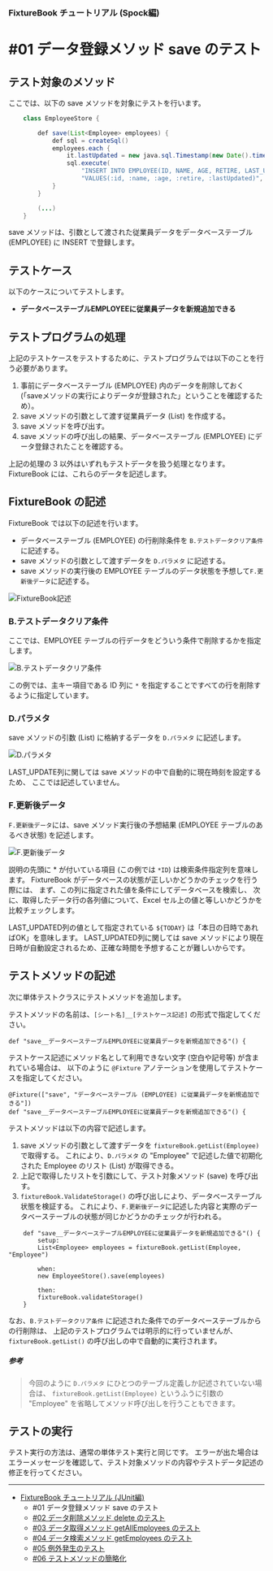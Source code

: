 ﻿
### FixtureBook チュートリアル (Spock編)

#01 データ登録メソッド save のテスト
====================================

テスト対象のメソッド
--------------------

ここでは、以下の save メソッドを対象にテストを行います。

```java
    class EmployeeStore {

        def save(List<Employee> employees) {
            def sql = createSql()
            employees.each {
                it.lastUpdated = new java.sql.Timestamp(new Date().time)
                sql.execute(
                    "INSERT INTO EMPLOYEE(ID, NAME, AGE, RETIRE, LAST_UPDATED)" + 
                    "VALUES(:id, :name, :age, :retire, :lastUpdated)", it)
            }
        }

        (...)
    }
```

save メソッドは、引数として渡された従業員データをデータベーステーブル (EMPLOYEE) に INSERT で登録します。


テストケース
------------

以下のケースについてテストします。

*   <b>データベーステーブルEMPLOYEEに従業員データを新規追加できる</b>


テストプログラムの処理
----------------------

上記のテストケースをテストするために、テストプログラムでは以下のことを行う必要があります。

1.  事前にデータベーステーブル (EMPLOYEE) 内のデータを削除しておく
    (「saveメソッドの実行によりデータが登録された」ということを確認するため）。
2.  save メソッドの引数として渡す従業員データ (List<Employee>) を作成する。
3.  save メソッドを呼び出す。
4.  save メソッドの呼び出しの結果、データベーステーブル (EMPLOYEE) にデータ登録されたことを確認する。


上記の処理の 3 以外はいずれもテストデータを扱う処理となります。
FixtureBook には、これらのデータを記述します。



FixtureBook の記述
------------------

FixtureBook では以下の記述を行います。

*   データベーステーブル (EMPLOYEE) の行削除条件を `B.テストデータクリア条件` に記述する。
*   save メソッドの引数として渡すデータを `D.パラメタ` に記述する。
*   save メソッドの実行後の EMPLOYEE テーブルのデータ状態を予想して`F.更新後データ`に記述する。

![FixtureBook記述](./images/Tutorial-save-01.png?raw=true)


### B.テストデータクリア条件

ここでは、EMPLOYEE テーブルの行データをどういう条件で削除するかを指定します。

![B.テストデータクリア条件](./images/Tutorial-save-02.png?raw=true)

この例では、主キー項目である ID 列に `*` を指定することですべての行を削除するように指定しています。


### D.パラメタ

save メソッドの引数 (List<Employee>) に格納するデータを `D.パラメタ` に記述します。

![D.パラメタ](./images/Tutorial-save-03.png?raw=true)

LAST_UPDATE列に関しては save メソッドの中で自動的に現在時刻を設定するため、
ここでは記述していません。


### F.更新後データ

`F.更新後データ`には、save メソッド実行後の予想結果 (EMPLOYEE テーブルのあるべき状態) を記述します。

![F.更新後データ](./images/Tutorial-save-04.png?raw=true)

説明の先頭に \* が付いている項目 (この例では `*ID`) は検索条件指定列を意味します。
FixtureBook がデータベースの状態が正しいかどうかのチェックを行う際には、
まず、この列に指定された値を条件にしてデータベースを検索し、
次に、取得したデータ行の各列値について、Excel セル上の値と等しいかどうかを比較チェックします。

LAST_UPDATED列の値として指定されている `${TODAY}` は「本日の日時であればOK」を意味します。
LAST_UPDATED列に関しては save メソッドにより現在日時が自動設定されるため、正確な時間を予想することが難しいからです。


テストメソッドの記述
--------------------

次に単体テストクラスにテストメソッドを追加します。

テストメソッドの名前は、`[シート名]__[テストケース記述]` の形式で指定してください。

    def "save__データベーステーブルEMPLOYEEに従業員データを新規追加できる"() {

テストケース記述にメソッド名として利用できない文字 (空白や記号等) が含まれている場合は、
以下のように `@Fixture` アノテーションを使用してテストケースを指定してください。

    @Fixture(["save", "データベーステーブル (EMPLOYEE) に従業員データを新規追加できる"])
    def "save__データベーステーブルEMPLOYEEに従業員データを新規追加できる"() {

テストメソッドは以下の内容で記述します。

1.  save メソッドの引数として渡すデータを `fixtureBook.getList(Employee)` で取得する。
    これにより、`D.パラメタ` の "Employee" で記述した値で初期化された Employee のリスト (List<Employee>) が取得できる。
2.  上記で取得したリストを引数にして、テスト対象メソッド (save) を呼び出す。
3.  `fixtureBook.ValidateStorage()` の呼び出しにより、データベーステーブル状態を検証する。
    これにより、`F.更新後データ`に記述した内容と実際のデータベーステーブルの状態が同じかどうかのチェックが行われる。

```
    def "save__データベーステーブルEMPLOYEEに従業員データを新規追加できる"() {
        setup:
        List<Employee> employees = fixtureBook.getList(Employee, "Employee")

        when:
        new EmployeeStore().save(employees)

        then:
        fixtureBook.validateStorage()
    }
```

なお、`B.テストデータクリア条件` に記述された条件でのデータベーステーブルからの行削除は、
上記のテストプログラムでは明示的に行っていませんが、
`fixtureBook.getList()` の呼び出しの中で自動的に実行されます。

##### 参考
>今回のように `D.パラメタ` にひとつのテーブル定義しか記述されていない場合は、
>`fixtureBook.getList(Employee)` というふうに引数の "Employee" 
>を省略してメソッド呼び出しを行うこともできます。



テストの実行
------------

テスト実行の方法は、通常の単体テスト実行と同じです。
エラーが出た場合はエラーメッセージを確認して、テスト対象メソッドの内容やテストデータ記述の修正を行ってください。



------------------------

*   [FixtureBook チュートリアル (JUnit編)](./Tutorial-JUnit.md)
    *   #01 データ登録メソッド save のテスト
    *   [#02 データ削除メソッド delete のテスト](./Tutorial-JUnit-delete.md)
    *   [#03 データ取得メソッド getAllEmployees のテスト](./Tutorial-JUnit-getAllEmployees.md)
    *   [#04 データ検索メソッド getEmployees のテスト](./Tutorial-JUnit-getEmployees.md)
    *   [#05 例外発生のテスト](./Tutorial-JUnit-Exception.md)
    *   [#06 テストメソッドの簡略化](./Tutorial-JUnit-expect.md)
